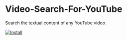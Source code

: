 # Video-Search-For-YouTube
Search the textual content of any YouTube video.

[![Install](https://tunnello.com/wp-content/uploads/2018/09/available-chrome-store-tunnello.png)
](https://chrome.google.com/webstore/detail/video-search-for-youtube/habdalaejnjehgaadeignhbmllkdngpf)
